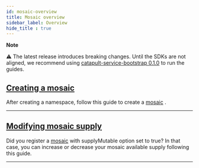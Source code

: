 ```yaml
---
id: mosaic-overview
title: Mosaic overview
sidebar_label: Overview
hide_title : true
---
```


<div class="info">

**Note**

⚠ The latest release introduces breaking changes. Until the SDKs are not aligned, we recommend using [catapult-service-bootstrap 0.1.0](https://bcdocs.xpxsirius.io/guides/getting-started/setup-workstation.html) to run the guides.

</div>

## [Creating a mosaic](./creating-a-mosaic.md)

After creating a namespace, follow this guide to create a [mosaic](../../built-in-features/mosaic.md) .

***

## [Modifying mosaic supply](./modifying-mosaic-supply.md)

Did you register a [mosaic](../../built-in-features/mosaic.md) with supplyMutable option set to true? In that case, you can increase or decrease your mosaic available supply following this guide.

***